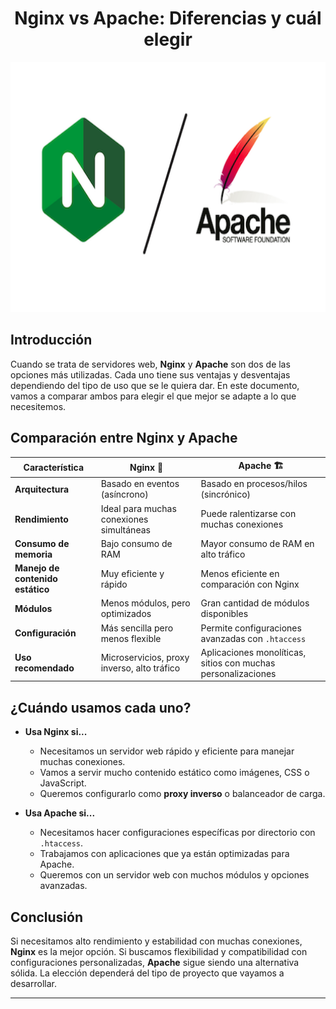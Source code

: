 ### <h1 align="center"> Nginx vs Apache: Diferencias y cuál elegir </h1>

<div align="center">
  <img src="Img/nginxvsapache.png" width="600" height="400"/>
</div>

## Introducción

Cuando se trata de servidores web, **Nginx** y **Apache** son dos de las opciones más utilizadas. Cada uno tiene sus ventajas y desventajas dependiendo del tipo de uso que se le quiera dar. En este documento, vamos a comparar ambos para elegir el que mejor se adapte a lo que necesitemos.

## Comparación entre Nginx y Apache

| Característica     | Nginx 🚀 | Apache 🏗️ |
|-------------------|---------|----------|
| **Arquitectura** | Basado en eventos (asíncrono) | Basado en procesos/hilos (sincrónico) |
| **Rendimiento** | Ideal para muchas conexiones simultáneas | Puede ralentizarse con muchas conexiones |
| **Consumo de memoria** | Bajo consumo de RAM | Mayor consumo de RAM en alto tráfico |
| **Manejo de contenido estático** | Muy eficiente y rápido | Menos eficiente en comparación con Nginx |
| **Módulos** | Menos módulos, pero optimizados | Gran cantidad de módulos disponibles |
| **Configuración** | Más sencilla pero menos flexible | Permite configuraciones avanzadas con `.htaccess` |
| **Uso recomendado** | Microservicios, proxy inverso, alto tráfico | Aplicaciones monolíticas, sitios con muchas personalizaciones |

## ¿Cuándo usamos cada uno?

- **Usa Nginx si...**
  - Necesitamos un servidor web rápido y eficiente para manejar muchas conexiones.
  - Vamos a servir mucho contenido estático como imágenes, CSS o JavaScript.
  - Queremos configurarlo como **proxy inverso** o balanceador de carga.

- **Usa Apache si...**
  - Necesitamos hacer configuraciones específicas por directorio con `.htaccess`.
  - Trabajamos con aplicaciones que ya están optimizadas para Apache.
  - Queremos con un servidor web con muchos módulos y opciones avanzadas.

## Conclusión

Si necesitamos alto rendimiento y estabilidad con muchas conexiones, **Nginx** es la mejor opción. Si buscamos flexibilidad y compatibilidad con configuraciones personalizadas, **Apache** sigue siendo una alternativa sólida. La elección dependerá del tipo de proyecto que vayamos a desarrollar.

---
